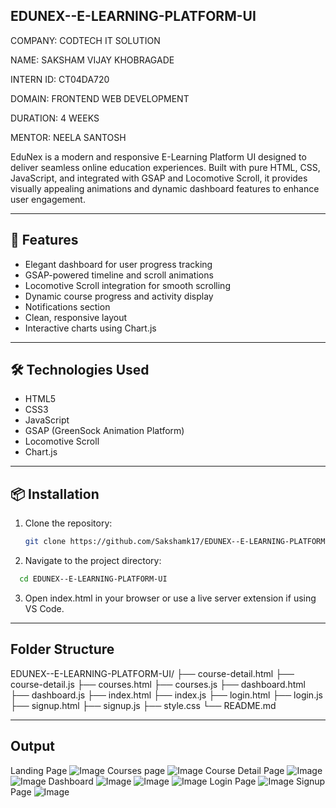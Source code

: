 ## EDUNEX--E-LEARNING-PLATFORM-UI

COMPANY: CODTECH IT SOLUTION

NAME: SAKSHAM VIJAY KHOBRAGADE

INTERN ID: CT04DA720

DOMAIN: FRONTEND WEB DEVELOPMENT

DURATION: 4 WEEKS

MENTOR: NEELA SANTOSH

EduNex is a modern and responsive E-Learning Platform UI designed to deliver seamless online education experiences. Built with pure HTML, CSS, JavaScript, and integrated with GSAP and Locomotive Scroll, it provides visually appealing animations and dynamic dashboard features to enhance user engagement.

---

## 🚀 Features

- Elegant dashboard for user progress tracking  
- GSAP-powered timeline and scroll animations  
- Locomotive Scroll integration for smooth scrolling  
- Dynamic course progress and activity display  
- Notifications section  
- Clean, responsive layout  
- Interactive charts using Chart.js  

---

## 🛠️ Technologies Used

- HTML5  
- CSS3  
- JavaScript  
- GSAP (GreenSock Animation Platform)  
- Locomotive Scroll  
- Chart.js  

---

## 📦 Installation

1. Clone the repository:  
   ```bash
   git clone https://github.com/Sakshamk17/EDUNEX--E-LEARNING-PLATFORM-UI.git
   ```
2. Navigate to the project directory:
```bash
  cd EDUNEX--E-LEARNING-PLATFORM-UI
```

3. Open index.html in your browser or use a live server extension if using VS Code.

---

## Folder Structure

EDUNEX--E-LEARNING-PLATFORM-UI/
├── course-detail.html
├── course-detail.js
├── courses.html
├── courses.js
├── dashboard.html
├── dashboard.js
├── index.html
├── index.js
├── login.html
├── login.js
├── signup.html
├── signup.js
├── style.css
└── README.md

---

## Output

Landing Page 
![Image](https://github.com/user-attachments/assets/22ed8fef-659a-4e5c-829f-891183a2afbc)
Courses page 
![Image](https://github.com/user-attachments/assets/74468792-53cc-4e8a-8a98-bc9263591fe4)
Course Detail Page
![Image](https://github.com/user-attachments/assets/341f93ad-a153-4e8a-80e9-556eb7cb6d07) ![Image](https://github.com/user-attachments/assets/32724fac-b62c-4793-bf8e-0dd953af0bcd)
Dashboard
![Image](https://github.com/user-attachments/assets/df0d9698-f0bc-4983-a4e0-e5710a78703f) ![Image](https://github.com/user-attachments/assets/1c0e93e0-5e6c-46d3-9654-21819a8d2ca9) ![Image](https://github.com/user-attachments/assets/9053aca4-ec57-4f1e-ad73-122d21d7779a)
Login Page
![Image](https://github.com/user-attachments/assets/77ab82c3-d21d-42ce-903b-63f2d242f9ad)
Signup Page
![Image](https://github.com/user-attachments/assets/fd6099ad-4b5c-4049-b444-7fd63f2b805c)
















